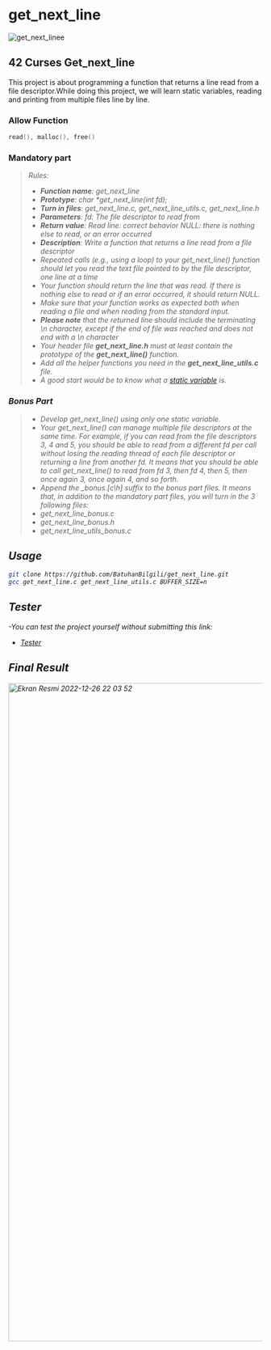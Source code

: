 # get_next_line

![get_next_linee](https://user-images.githubusercontent.com/91786686/209575703-7acaafd9-a636-46ad-9180-cae73e90640a.png)

## 42 Curses Get_next_line 

This project is about programming a function that returns a line
read from a file descriptor.While doing this project, we will learn static variables, reading and printing from multiple files line by line.

### Allow Function

```c
read(), malloc(), free()
```

### Mandatory part

> <i> Rules:
> - **Function name**: get_next_line
> - **Prototype**: char *get_next_line(int fd);
> - **Turn in files**: get_next_line.c, get_next_line_utils.c, get_next_line.h
> - **Parameters**: fd: The file descriptor to read from
> - **Return value**: Read line: correct behavior NULL: there is nothing else to read, or an error occurred
> - **Description**: Write a function that returns a line read from a
file descriptor
> - Repeated calls (e.g., using a loop) to your get_next_line() function should let you read the text file pointed to by the file descriptor, one line at a time
> - Your function should return the line that was read. If there is nothing else to read or if an error occurred, it should return NULL.
> - Make sure that your function works as expected both when reading a file and when reading from the standard input.
> - **Please note** that the returned line should include the terminating \n character, except if the end of file was reached and does not end with a \n character
> - Your header file **get_next_line.h** must at least contain the prototype of the **get_next_line()** function.
> - Add all the helper functions you need in the **get_next_line_utils.c** file.
> - A good start would be to know what a [static variable](https://www.geeksforgeeks.org/static-variables-in-c/) is.

### Bonus Part
> - Develop get_next_line() using only one static variable.
> - Your get_next_line() can manage multiple file descriptors at the same time.
For example, if you can read from the file descriptors 3, 4 and 5, you should be
able to read from a different fd per call without losing the reading thread of each
file descriptor or returning a line from another fd.
It means that you should be able to call get_next_line() to read from fd 3, then
fd 4, then 5, then once again 3, once again 4, and so forth.
> - Append the _bonus.[c\h] suffix to the bonus part files.
It means that, in addition to the mandatory part files, you will turn in the 3 following
files:
> - get_next_line_bonus.c
> - get_next_line_bonus.h
> - get_next_line_utils_bonus.c

## Usage
   
```sh
git clone https://github.com/BatuhanBilgili/get_next_line.git
gcc get_next_line.c get_next_line_utils.c BUFFER_SIZE=n
```
## Tester
-You can test the project yourself without submitting this link:
  - [Tester](https://github.com/Tripouille/gnlTester)
## Final Result
   
   <img width="1302" alt="Ekran Resmi 2022-12-26 22 03 52" src="https://user-images.githubusercontent.com/91786686/209577066-80f69109-9eca-4339-926b-7fae7a8c0c9c.png">
